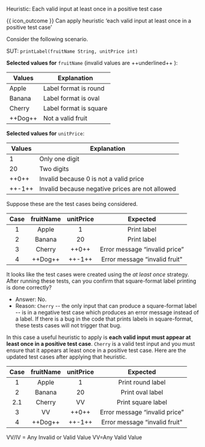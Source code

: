 <span id="title">Heuristic: Each valid input at least once in a positive test case</span>

<span id="prereqs"></span>

<span id="outcomes">{{ icon_outcome }} Can apply heuristic ‘each valid input at least once in a positive test case’</span>

<div id="body">

Consider the following scenario.

<box>

SUT:  `printLabel(fruitName String, unitPrice int)`

**Selected values for** `fruitName` (invalid values are ++underlined++ ):

Values	| Explanation
------- | -----------
Apple   | Label format is round
Banana  | Label format is oval
Cherry  | Label format is square
++Dog++ | Not a valid fruit

**Selected values for** `unitPrice`:

Values	| Explanation
------- | -----------
1       | Only one digit
20      | Two digits
++0++   | Invalid because 0 is not a valid price
++-1++  | Invalid because negative prices are not allowed

</box>

Suppose these are the test cases being considered.

<box>

| Case   | fruitName  | unitPrice  | Expected                       |
| :----: | :--------: | :--------: | :----------------------------: |
| 1      | Apple      | 1          | Print label                    |
| 2      | Banana     | 20         | Print label                    |
| 3      | Cherry     | ++0++      | Error message “invalid price”  |
| 4      | ++Dog++    | ++-1++     | Error message “invalid fruit"  |

</box>

It looks like the test cases were created using the _at least once_ strategy. After running these tests, can you confirm that square-format label printing is done correctly?
* Answer: No.
* Reason: `Cherry` -- the only input that can produce a square-format label -- is in a negative test case which produces an error message instead of a label. If there is a bug in the code that prints labels in square-format, these tests cases will not trigger that bug.

In this case a useful heuristic to apply is **each valid input must appear at least once in a positive test case**. `Cherry` is a valid test input and you must ensure that it appears at least once in a positive test case. Here are the updated test cases after applying that heuristic.

<box>

<div id="heuristic-valid-test-case">

| Case   | fruitName  | unitPrice  | Expected                       |
| :----: | :--------: | :--------: | :----------------------------: |
| 1      | Apple      | 1          | Print round label              |
| 2      | Banana     | 20         | Print oval label               |
| 2.1    | Cherry     | VV         | Print square label             |
| 3      | VV         | ++0++      | Error message “invalid price”  |
| 4      | ++Dog++    | ++-1++     | Error message “invalid fruit"  |

VV/IV = Any Invalid or Valid Value VV=Any Valid Value

</div>

</box>

</div>

<div id="extras">
</div>
